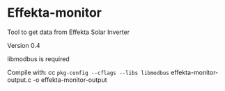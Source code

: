 # Effekta-monitor
Tool to get data from Effekta Solar Inverter

Version 0.4

 libmodbus is required

 Compile with: cc `pkg-config --cflags --libs libmodbus` effekta-monitor-output.c -o effekta-monitor-output
